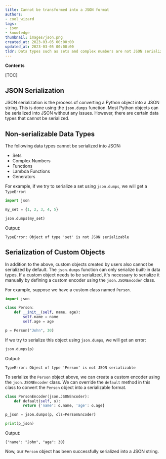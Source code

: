 ```yaml
---
title: Cannot be transformed into a JSON format
authors:
- cool_wizard
tags:
- json
- knowledge
thumbnail: images/json.png
created_at: 2023-03-05 00:00:00
updated_at: 2023-03-05 00:00:00
tldr: Data types such as sets and complex numbers are not JSON serializable by default in Python.
---
```


**Contents**

[TOC]

JSON Serialization
------------------------

JSON serialization is the process of converting a Python object into a JSON string. This is done using the `json.dumps` function. Most Python objects can be serialized into JSON without any issues. However, there are certain data types that cannot be serialized.

Non-serializable Data Types
------------------------

The following data types cannot be serialized into JSON:

- Sets
- Complex Numbers
- Functions
- Lambda Functions
- Generators

For example, if we try to serialize a set using `json.dumps`, we will get a `TypeError`:

``` python
import json

my_set = {1, 2, 3, 4, 5}

json.dumps(my_set)
```

Output:
```
TypeError: Object of type 'set' is not JSON serializable
```

Serialization of Custom Objects
-------------------------

In addition to the above, custom objects created by users also cannot be serialized by default. The `json.dumps` function can only serialize built-in data types. If a custom object needs to be serialized, it's necessary to serialize it manually by defining a custom encoder using the `json.JSONEncoder` class.

For example, suppose we have a custom class named `Person`.

``` python
import json

class Person:
    def __init__(self, name, age):
        self.name = name
        self.age = age

p = Person("John", 30)
```

If we try to serialize this object using `json.dumps`, we will get an error:

``` python
json.dumps(p)
```

Output:
```
TypeError: Object of type 'Person' is not JSON serializable
```

To serialize the `Person` object above, we can create a custom encoder using the `json.JSONEncoder` class. We can override the `default` method in this class to convert the `Person` object into a serializable format.

``` python
class PersonEncoder(json.JSONEncoder):
    def default(self, o):
        return {'name': o.name, 'age': o.age}

p_json = json.dumps(p, cls=PersonEncoder)

print(p_json)
```

Output:
```
{"name": "John", "age": 30}
```

Now, our `Person` object has been successfully serialized into a JSON string.
